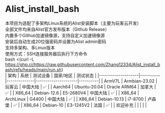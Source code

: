 # Alist_install_bash
本项目为适配了多架构Linux系统的Alist安装脚本（主要为玩客云开发）<br>
全部文件均来自Alist官方发布版本（Github Release）<br>
内置多个Github加速镜像源，支持自定义加速镜像源<br>
安装后自动生成20位强密码并设置为Alist admin密码<br>
支持多架构、多Linux版本<br>
使用方式：SSH连接服务器后执行下方命令<br>
bash <(curl -L https://ghp.ci/https://raw.githubusercontent.com/Zhang12334/Alist_install_bash/refs/heads/main/run.sh) <br>
| 架构               | 系统     | 测试设备   | 国家/地区           | 测试状态 |
|--------------------|----------|--------------|---------------------|----------|
| ArmV7L             | Armbian-23.02  | 玩客云       |    中国大陆                 | ✅       |
| Aarch64            | Ubuntu-20.04   | Oracle ARM64 |      加拿大               | ✅       |
| X86_64             | Debian-12.6   | E5-2680V4    |       中国大陆              | ✅       |
| X86_64             | ArchLinux   | G4400    |       中国大陆              | ✅       |
| X86_64             | Debian-10.13   | i7-8700    |       卢森堡              | ✅       |
| X86_64             | Debian-10   | E3-1245V2    |       法国              | ✅       |
| 欢迎补充           |          |              |                     |          |

